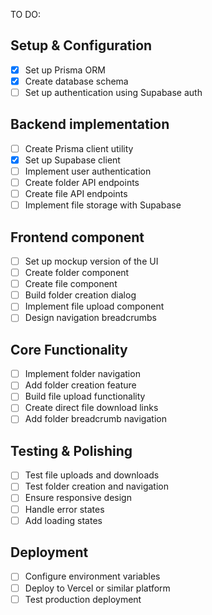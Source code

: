 TO DO:

## Setup & Configuration

- [x] Set up Prisma ORM
- [x] Create database schema
- [ ] Set up authentication using Supabase auth

## Backend implementation

- [ ] Create Prisma client utility
- [x] Set up Supabase client
- [ ] Implement user authentication
- [ ] Create folder API endpoints
- [ ] Create file API endpoints
- [ ] Implement file storage with Supabase

## Frontend component

- [ ] Set up mockup version of the UI
- [ ] Create folder component
- [ ] Create file component
- [ ] Build folder creation dialog
- [ ] Implement file upload component
- [ ] Design navigation breadcrumbs

## Core Functionality

- [ ] Implement folder navigation
- [ ] Add folder creation feature
- [ ] Build file upload functionality
- [ ] Create direct file download links
- [ ] Add folder breadcrumb navigation

## Testing & Polishing

- [ ] Test file uploads and downloads
- [ ] Test folder creation and navigation
- [ ] Ensure responsive design
- [ ] Handle error states
- [ ] Add loading states

## Deployment

- [ ] Configure environment variables
- [ ] Deploy to Vercel or similar platform
- [ ] Test production deployment
